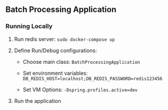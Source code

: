 ## Batch Processing Application

### Running Locally

1. Run redis server:
    `sudo docker-compose up`

2. Define Run/Debug configurations:

   - Choose main class: `BatchProcessingApplication`

   - Set environment variables: `DB_REDIS_HOST=localhost;DB_REDIS_PASSWORD=redis123456`
     
   - Set VM Options: `-Dspring.profiles.active=dev`

3. Run the application